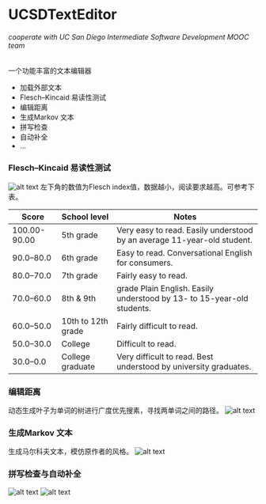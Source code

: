 # UCSDTextEditor
###### cooperate with UC San Diego Intermediate Software Development MOOC team

一个功能丰富的文本编辑器
* 加载外部文本
* Flesch–Kincaid 易读性测试
* 编辑距离
* 生成Markov 文本
* 拼写检查
* 自动补全
* ...

### Flesch–Kincaid 易读性测试
![alt text](https://github.com/Arthur-Lanc/UCSDTextEditor/blob/master/Flesch–Kincaid.png)
左下角的数值为Flesch index值，数据越小，阅读要求越高。可参考下表。

Score | School level | Notes
------------ | ------------- | -------------
100.00-90.00 |	5th grade |	Very easy to read. Easily understood by an average 11-year-old student.
90.0–80.0 |	6th grade |	Easy to read. Conversational English for consumers.
80.0–70.0 |	7th grade |	Fairly easy to read.
70.0–60.0 |	8th & 9th | grade	Plain English. Easily understood by 13- to 15-year-old students.
60.0–50.0 |	10th to 12th grade |	Fairly difficult to read.
50.0–30.0 |	College |	Difficult to read.
30.0–0.0 |	College graduate |	Very difficult to read. Best understood by university graduates.

### 编辑距离
动态生成叶子为单词的树进行广度优先搜素，寻找两单词之间的路径。
![alt text](https://github.com/Arthur-Lanc/UCSDTextEditor/blob/master/wordpath.png)

### 生成Markov 文本
生成马尔科夫文本，模仿原作者的风格。
![alt text](https://github.com/Arthur-Lanc/UCSDTextEditor/blob/master/genmarkovtxt.png)

### 拼写检查与自动补全
![alt text](https://github.com/Arthur-Lanc/UCSDTextEditor/blob/master/spellingsuggest.png)
![alt text](https://github.com/Arthur-Lanc/UCSDTextEditor/blob/master/autocomplete.png)
